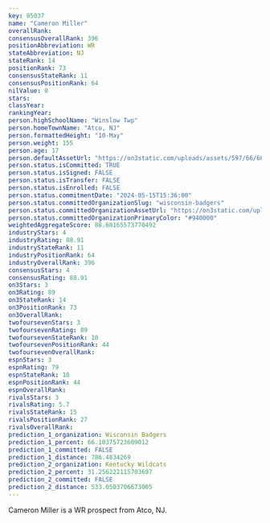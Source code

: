 ```yaml
---
key: 95037
name: "Cameron Miller"
overallRank: 
consensusOverallRank: 396
positionAbbreviation: WR
stateAbbreviation: NJ
stateRank: 14
positionRank: 73
consensusStateRank: 11
consensusPositionRank: 64
nilValue: 0
stars: 
classYear: 
rankingYear: 
person.highSchoolName: "Winslow Twp"
person.homeTownName: "Atco, NJ"
person.formattedHeight: "10-May"
person.weight: 155
person.age: 17
person.defaultAssetUrl: "https://on3static.com/uploads/assets/597/66/66597.png"
person.status.isCommitted: TRUE
person.status.isSigned: FALSE
person.status.isTransfer: FALSE
person.status.isEnrolled: FALSE
person.status.commitmentDate: "2024-05-15T15:36:00"
person.status.committedOrganizationSlug: "wisconsin-badgers"
person.status.committedOrganizationAssetUrl: "https://on3static.com/uploads/assets/762/149/149762.svg"
person.status.committedOrganizationPrimaryColor: "#940000"
weightedAggregateScore: 88.60165573770492
industryStars: 4
industryRating: 88.91
industryStateRank: 11
industryPositionRank: 64
industryOverallRank: 396
consensusStars: 4
consensusRating: 88.91
on3Stars: 3
on3Rating: 89
on3StateRank: 14
on3PositionRank: 73
on3OverallRank: 
twofoursevenStars: 3
twofoursevenRating: 89
twofoursevenStateRank: 10
twofoursevenPositionRank: 44
twofoursevenOverallRank: 
espnStars: 3
espnRating: 79
espnStateRank: 18
espnPositionRank: 44
espnOverallRank: 
rivalsStars: 3
rivalsRating: 5.7
rivalsStateRank: 15
rivalsPositionRank: 27
rivalsOverallRank: 
prediction_1_organization: Wisconsin Badgers
prediction_1_percent: 66.10375723609012
prediction_1_committed: FALSE
prediction_1_distance: 786.4834269
prediction_2_organization: Kentucky Wildcats
prediction_2_percent: 31.256222115703697
prediction_2_committed: FALSE
prediction_2_distance: 533.0503706673005
---
```

Cameron Miller is a WR prospect from Atco, NJ.